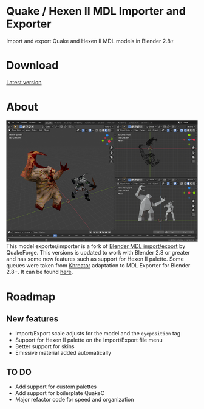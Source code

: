 # Quake / Hexen II MDL Importer and Exporter
Import and export Quake and Hexen II MDL models in Blender 2.8+

# Download
[Latest version](https://mega.nz/file/zEcCmaxY#EmaYBQlk9v9L-Dkc3rt8UVm79DD3mdPyoUlHg49iha4)

# About
![Importer in action](screenshot.png)
This model exporter/importer is a fork of [Blender MDL import/export](https://en.blender.org/index.php/Extensions:2.6/Py/Scripts/Import-Export/Quake_mdl) by QuakeForge.
This versions is updated to work with Blender 2.8 or greater and has some new features such as support for Hexen II palette.
Some queues were taken from [Khreator](https://twitter.com/khreathor) adaptation to MDL Exporter for Blender 2.8+. It can be found [here](https://bitbucket.org/khreathor/mdl-for-blender/wiki/Home).

# Roadmap
## New features
- Import/Export scale adjusts for the model and the `eyeposition` tag
- Support for Hexen II palette on the Import/Export file menu
- Better support for skins
- Emissive material added automatically

## TO DO
- Add support for custom palettes
- Add support for boilerplate QuakeC
- Major refactor code for speed and organization
